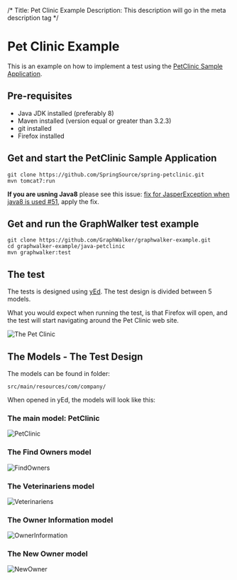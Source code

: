 /*
Title: Pet Clinic Example
Description: This description will go in the meta description tag
*/

# Pet Clinic Example

This is an example on how to implement a test using the [PetClinic Sample Application](https://github.com/spring-projects/spring-petclinic/). 

## Pre-requisites
* Java JDK installed (preferably 8)
* Maven installed (version equal or greater than 3.2.3)
* git installed
* Firefox installed

## Get and start the PetClinic Sample Application
```
git clone https://github.com/SpringSource/spring-petclinic.git
mvn tomcat7:run
```
**If you are usning Java8** please see this issue: [fix for JasperException when java8 is used #51](https://github.com/spring-projects/spring-petclinic/pull/51/files), apply the fix.

## Get and run the GraphWalker test example
```
git clone https://github.com/GraphWalker/graphwalker-example.git
cd graphwalker-example/java-petclinic
mvn graphwalker:test
```

## The test
The tests is designed using [yEd](http://www.yworks.com/en/products/yfiles/yed/). The test design is divided between 5 models. 

What you would expect when running the test, is that Firefox will open, and the test will start navigating around the Pet Clinic web site.

<img src="/content/images/petClinic.png" alt="The Pet Clinic">

## The Models - The Test Design
The models can be found in folder:
```
src/main/resources/com/company/
```
When opened in yEd, the models will look like this:

### The main model: PetClinic

<img src="https://raw.githubusercontent.com/GraphWalker/graphwalker-example/master/java-petclinic/src/main/resources/com/company/PetClinicSharedState.png" alt="PetClinic">

### The Find Owners model

<img src="https://raw.githubusercontent.com/GraphWalker/graphwalker-example/master/java-petclinic/src/main/resources/com/company/FindOwnersSharedState.png" alt="FindOwners">

### The Veterinariens model

<img src="https://raw.githubusercontent.com/GraphWalker/graphwalker-example/master/java-petclinic/src/main/resources/com/company/VeterinariensSharedState.png" alt="Veterinariens">

### The Owner Information model

<img src="https://raw.githubusercontent.com/GraphWalker/graphwalker-example/master/java-petclinic/src/main/resources/com/company/OwnerInformationSharedState.png" alt="OwnerInformation">

### The New Owner model

<img src="https://raw.githubusercontent.com/GraphWalker/graphwalker-example/master/java-petclinic/src/main/resources/com/company/NewOwnerSharedState.png" alt="NewOwner">


